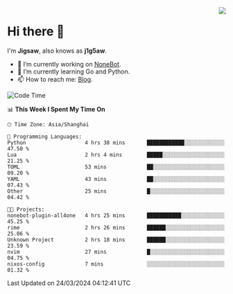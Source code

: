 <a href="#">
  <img align="right" src="https://github-readme-stats.vercel.app/api?username=j1g5awi&count_private=true&show_icons=true&title_color=80070B&text_color=B3B3B3&bg_color=212121&icon_color=80070B" />
</a>

# Hi there 👋

I'm **Jigsaw**, also knows as **j1g5aw**.

- 🔭 I’m currently working on [NoneBot](https://github.com/nonebot).
- 🌱 I’m currently learning Go and Python.
- 📫 How to reach me: [Blog](https://blog.maddestroyer.xyz/).

<!--START_SECTION:waka-->
![Code Time](http://img.shields.io/badge/Code%20Time-1%2C396%20hrs%2032%20mins-blue)

📊 **This Week I Spent My Time On** 

```text
🕑︎ Time Zone: Asia/Shanghai

💬 Programming Languages: 
Python                   4 hrs 38 mins       ████████████░░░░░░░░░░░░░   47.50 % 
Lua                      2 hrs 4 mins        █████░░░░░░░░░░░░░░░░░░░░   21.25 % 
TOML                     53 mins             ██░░░░░░░░░░░░░░░░░░░░░░░   09.20 % 
YAML                     43 mins             ██░░░░░░░░░░░░░░░░░░░░░░░   07.43 % 
Other                    25 mins             █░░░░░░░░░░░░░░░░░░░░░░░░   04.42 % 

🐱‍💻 Projects: 
nonebot-plugin-all4one   4 hrs 25 mins       ███████████░░░░░░░░░░░░░░   45.25 % 
rime                     2 hrs 26 mins       ██████░░░░░░░░░░░░░░░░░░░   25.06 % 
Unknown Project          2 hrs 18 mins       ██████░░░░░░░░░░░░░░░░░░░   23.59 % 
nvim                     27 mins             █░░░░░░░░░░░░░░░░░░░░░░░░   04.75 % 
nixos-config             7 mins              ░░░░░░░░░░░░░░░░░░░░░░░░░   01.32 % 
```


 Last Updated on 24/03/2024 04:12:41 UTC
<!--END_SECTION:waka-->
